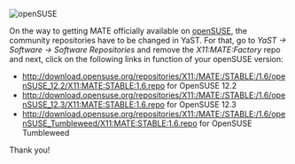 <!--
.. link:
.. description:
.. tags: News,openSUSE
.. date: 2013-08-10 09:58:21
.. title: New repositories for openSUSE
.. slug: 2013-08-10-mate-package-repository-for-opensuse
-->

![openSUSE](/wp-content/uploads/2013/08/MATE_opensuse_black-150x150.png)

On the way to getting MATE officially available on [openSUSE](http://www.opensuse.org),
the community repositories have to be changed in YaST. For that,
go to _YaST -> Software -> Software Repositories_ and remove the _X11:MATE:Factory_
repo and next, click on the following links in function of your openSUSE
version:

  * <http://download.opensuse.org/repositories/X11:/MATE:/STABLE:/1.6/openSUSE_12.2/X11:MATE:STABLE:1.6.repo> for OpenSUSE 12.2
  * <http://download.opensuse.org/repositories/X11:/MATE:/STABLE:/1.6/openSUSE_12.3/X11:MATE:STABLE:1.6.repo> for OpenSUSE 12.3
  * <http://download.opensuse.org/repositories/X11:/MATE:/STABLE:/1.6/openSUSE_Tumbleweed/X11:MATE:STABLE:1.6.repo> for OpenSUSE Tumbleweed

Thank you!
